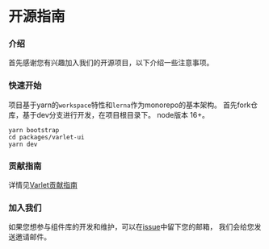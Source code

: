 # 开源指南

### 介绍
首先感谢您有兴趣加入我们的开源项目，以下介绍一些注意事项。

### 快速开始
项目基于yarn的`workspace`特性和`lerna`作为monorepo的基本架构。
首先fork仓库，基于dev分支进行开发，在项目根目录下。
node版本 16+。

```shell
yarn bootstrap
cd packages/varlet-ui
yarn dev
```

### 贡献指南
详情见[Varlet贡献指南](https://github.com/haoziqaq/varlet/blob/dev/.github/CONTRIBUTING.md)

### 加入我们

如果您想参与组件库的开发和维护，可以在[issue](https://github.com/haoziqaq/varlet/issues)中留下您的邮箱，
我们会给您发送邀请邮件。